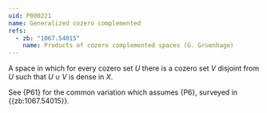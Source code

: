 ```yaml
---
uid: P000221
name: Generalized cozero complemented
refs:
  - zb: "1067.54015"
    name: Products of cozero complemented spaces (G. Gruenhage)
---
```


A space in which for every cozero set $U$ there is a cozero set $V$ disjoint from $U$ such that $U \cup V$ is dense in $X$.

See {P61} for the common variation which assumes {P6},
surveyed in {{zb:1067.54015}}.
